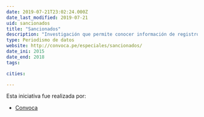 ```yaml
---
date: 2019-07-21T23:02:24.000Z
date_last_modified: 2019-07-21
uid: sancionados
title: "Sancionados"
description: "Investigación que permite conocer información de registros oficiales qué funcionarios sancionados en los últimos cuatro años por el órgano de control (Contraloría) tienen o tuvieron vinculación con diferentes organizaciones políticas en el Perú."
type: Periodismo de datos
website: http://convoca.pe/especiales/sancionados/
date_ini: 2015
date_end: 2018
tags:

cities: 

---
```


Esta iniciativa fue realizada por:

- [Convoca](/organizaciones/convoca)
